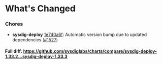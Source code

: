 # What's Changed

### Chores
- **sysdig-deploy** [1e740a6f](https://github.com/sysdiglabs/charts/commit/1e740a6f7b1740a8193ae4460592191eaa910409): Automatic version bump due to updated dependencies ([#1527](https://github.com/sysdiglabs/charts/issues/1527))
#### Full diff: https://github.com/sysdiglabs/charts/compare/sysdig-deploy-1.33.2...sysdig-deploy-1.33.3

